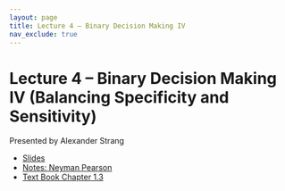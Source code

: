 ```yaml
---
layout: page
title: Lecture 4 – Binary Decision Making IV 
nav_exclude: true
---
```


# Lecture 4 – Binary Decision Making IV (Balancing Specificity and Sensitivity)

Presented by Alexander Strang

- [Slides](https://docs.google.com/presentation/d/1FkTnG4eoDBieIjj2bZLLSerFWbt0xTXhb8jHUT9NS7c/edit?usp=sharing)
- [Notes: Neyman Pearson](https://docs.google.com/presentation/d/1FkTnG4eoDBieIjj2bZLLSerFWbt0xTXhb8jHUT9NS7c/edit?usp=sharing)
- [Text Book Chapter 1.3](https://drive.google.com/file/d/1uih0hyZkwJaAun5iMG1ZDdrFo8sTEZJj/view?usp=sharing)
